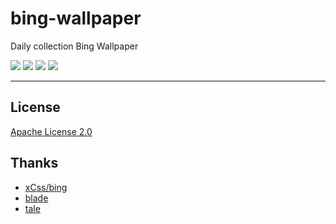 # bing-wallpaper

Daily collection Bing Wallpaper

<p>
    <a href="https://travis-ci.org/vpday/bing-wallpaper"><img src="https://travis-ci.org/vpday/bing-wallpaper.svg?branch=master"></a>
    <a href="LICENSE"><img src="https://img.shields.io/badge/license-Apache%202-4EB1BA.svg?style=flat-square"></a>
    <a class="badge-align" href="https://www.codacy.com/app/vpday/bing-wallpaper?utm_source=github.com&amp;utm_medium=referral&amp;utm_content=vpday/bing-wallpaper&amp;utm_campaign=Badge_Grade"><img src="https://api.codacy.com/project/badge/Grade/cee7cd655da446c99cc9dfd72b086087"/></a>
    <a href="https://www.codetriage.com/vpday/bing-wallpaper"><img src="https://www.codetriage.com/vpday/bing-wallpaper/badges/users.svg"></a>
</p>

---

## License

[Apache License 2.0](LICENSE)

## Thanks

+ [xCss/bing](https://github.com/xCss/bing)
+ [blade](https://github.com/biezhi/blade)
+ [tale](https://github.com/otale/tale)